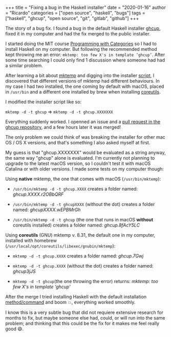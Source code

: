 +++
title = "Fixing a bug in the Haskell installer"
date = "2020-01-16"
author = "Ricardo"
categories = ["open source", "haskell", "bugs"]
tags = ["haskell", "ghcup", "open source", "git", "gitlab", "github"]
+++


The story of a bug fix. I found a bug in the default Haskell installer [ghcup](https://gitlab.haskell.org/haskell/ghcup), fixed it in my computer and had the fix merged to the public installer.
<!--more-->

I started doing the MIT course [Programming with Categories](http://brendanfong.com/programmingcats.html) so I had to install Haskell on my computer. But following the recommended method kept throwing me an error: `mktemp: too few X's in template ‘ghcup’`. After some time searching I could only find 1 discussion where someone had had a similar problem.

After learning a bit about [mktemp](https://www.gnu.org/software/coreutils/manual/html_node/mktemp-invocation.html) and digging into the installer [script](https://gitlab.haskell.org/haskell/ghcup/blob/master/ghcup), I discovered that different versions of mktemp had different behaviours. In my case I had two installed, the one coming by default with macOS, placed in `/usr/bin` and a different one installed by brew when installing [coreutils](https://formulae.brew.sh/formula/coreutils). 

I modified the installer script like so:

`mktemp -d -t ghcup` => `mktemp -d -t ghcup.XXXXXXX`

Everything suddenly worked. I openned an issue and a [pull request in the ghcup repository](https://gitlab.haskell.org/haskell/ghcup/merge_requests/137), and a few hours later it was merged!

The only problem we could think of was breaking the installer for other mac OS / OS X versions, and that's something I also asked myself at first.

My guess is that "ghcup.XXXXXXX" would be evaluated as a string anyway, the same way "ghcup" alone is evaluated. I'm currently not planning to upgrade to the latest macOS version, so I couldn't test it with macOS Catalina or with older versions. I made some tests on my computer though:

Using **native** mktemp, the one that comes with macOS (`/usr/bin/mktemp`):

* `/usr/bin/mktemp -d -t ghcup.XXXX` creates a folder named: *ghcup.XXXX.r2OBbQRF*

* `/usr/bin/mktemp -d -t ghcupXXXX` (without the dot) creates a folder named: *ghcupXXXX.wEPBMrGh*

* `/usr/bin/mktemp -d -t ghcup` (the one that runs in macOS **without** coreutils installed) creates a folder named: *ghcup.8fAcY5LC*

Using **coreutils** (GNU) mktemp v. 8.31, the default one in my computer, installed with homebrew (`/usr/local/opt/coreutils/libexec/gnubin/mktemp`):

* `mktemp -d -t ghcup.XXXX` creates a folder named: *ghcup.7Gwj*

* `mktemp -d -t ghcup.XXXX` (without the dot) creates a folder named: *ghcup3jJS*

* `mktemp -d -t ghcup`(the one throwing the error) returns: *mktemp: too few X's in template ‘ghcup’*

After the merge I tried installing Haskell with the default installation [method/command](https://www.haskell.org/ghcup/) and boom 💥, everything worked smoothly. 

I know this is a very subtle bug that did not requiere extensive research for months to fix, but maybe someone else had, could, or will run into the same problem; and thinking that this could be the fix for it makes me feel really good 😄.
